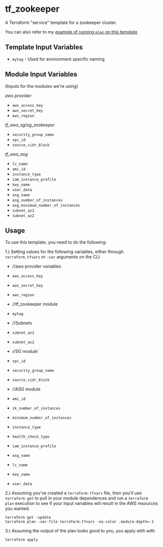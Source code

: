tf_zookeeper
============

A Terraform "service" template for a zookeeper cluster.

You can also refer to my [example of running `plan` on this template](https://gist.github.com/solarce/b77110786e5dbd5dc2b9)

Template Input Variables
------------------------

- `mytag` - Used for environment specific naming

Module Input Variables
----------------------
(Inputs for the modules we're using)

*aws provider*
- `aws_access_key`
- `aws_secret_key`
- `aws_region`

*tf_aws_sg/sg_zookeeper*
- `security_group_name`
- `vpc_id`
- `source_cidr_block`

*tf_aws_asg*
- `lc_name`
- `ami_id`
- `instance_type`
- `iam_instance_profile`
- `key_name`
- `user_data`
- `asg_name`
- `asg_number_of_instances`
- `asg_minimum_number_of_instances`
- `subnet_az1`
- `subnet_az2`

Usage
-----

To use this template, you need to do the following:

1.) Setting values for the following variables, either through
`terraform.tfvars` or `-var` arguments on the CLI

- //aws provider variables
- `aws_access_key`
- `aws_secret_key`
- `aws_region`

- //tf_zookeeper module
- `mytag`

- //Subnets
- `subnet_az1`
- `subnet_az2`

- //SG module`
- `vpc_id`
- `security_group_name`
- `source_cidr_block`

- //ASG module
- `ami_id`
- `zk_number_of_instances`
- `minimum_number_of_instances`
- `instance_type`
- `health_check_type`
- `iam_instance_profile`
- `asg_name`
- `lc_name`
- `key_name`
- `user_data`

2.) Assuming you've created a `terraform.tfvars` file, then you'll use
`terraform get` to pull in your module dependences and run a `terraform
plan` execution to see if your input variables will result in the AWS
resources you wanted.

```
terraform get -update
terraform plan -var-file terraform.tfvars -no-color -module-depth=-1
```

3.) Assuming the output of the plan looks good to you, you apply with
with

```
terraform apply
```

